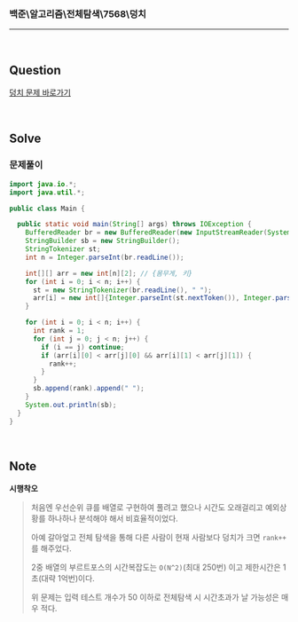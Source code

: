 ### 백준\알고리즘\전체탐색\7568\덩치

---

<br/>

## Question

[덩치 문제 바로가기](https://www.acmicpc.net/problem/7568)

<br/>

## Solve

### 문제풀이

```java
import java.io.*;
import java.util.*;

public class Main {

  public static void main(String[] args) throws IOException {
    BufferedReader br = new BufferedReader(new InputStreamReader(System.in));
    StringBuilder sb = new StringBuilder();
    StringTokenizer st;
    int n = Integer.parseInt(br.readLine());

    int[][] arr = new int[n][2]; // {몸무게, 키}
    for (int i = 0; i < n; i++) {
      st = new StringTokenizer(br.readLine(), " ");
      arr[i] = new int[]{Integer.parseInt(st.nextToken()), Integer.parseInt(st.nextToken())};
    }

    for (int i = 0; i < n; i++) {
      int rank = 1;
      for (int j = 0; j < n; j++) {
        if (i == j) continue;
        if (arr[i][0] < arr[j][0] && arr[i][1] < arr[j][1]) {
          rank++;
        }
      }
      sb.append(rank).append(" ");
    }
    System.out.println(sb);
  }
}
```

<br/>

## Note

**시행착오**

> 처음엔 우선순위 큐를 배열로 구현하여 풀려고 했으나 시간도 오래걸리고 예외상황를 하나하나 분석해야 해서 비효율적이었다.
>
> 아예 갈아엎고 전체 탐색을 통해 다른 사람이 현재 사람보다 덩치가 크면 `rank++` 를 해주었다.
>
> 2중 배열의 부르트포스의 시간복잡도는 `O(N^2)`(최대 250번) 이고 제한시간은 1초(대략 1억번)이다.
>
> 위 문제는 입력 테스트 개수가 50 이하로 전체탐색 시 시간초과가 날 가능성은 매우 적다.
